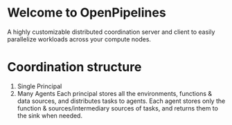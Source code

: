 # Welcome to OpenPipelines
A highly customizable distributed coordination server and client to easily parallelize workloads across your compute nodes.

# Coordination structure
1. Single Principal
2. Many Agents
Each principal stores all the environments, functions & data sources, and distributes tasks to agents.
Each agent stores only the function & sources/intermediary sources of tasks, and returns them to the sink when needed.


